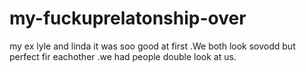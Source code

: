my-fuckuprelatonship-over
=========================

my ex
lyle and linda it was soo good at first .We both look sovodd but perfect fir eachother .we had people double look at us.
